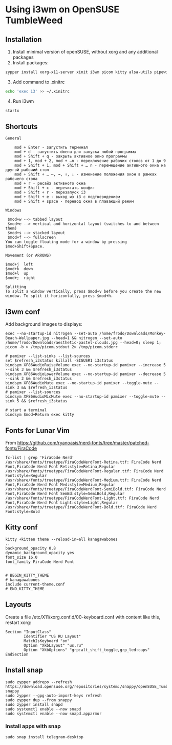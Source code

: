 # Using i3wm on OpenSUSE TumbleWeed
## Installation
1. Install minimal version of openSUSE, without xorg and any additional packages
2. Install packages:
```bash
zypper install xorg-x11-server xinit i3wm picom kitty alsa-utils pipewire-alsa firefox mpv iotop at-spi2-core nitrogen autoconf automake bison gcc zlib-devel gcc-c++
```
3. Add command to .xinitrc
```bash
echo 'exec i3' >> ~/.xinitrc
```
4. Run i3wm
```bash
startx
```
## Shortcuts
````
General

    mod + Enter - запустить терминал
    mod + d - запустить dmenu для запуска любой программы
    mod + Shift + q - закрыть активное окно программы
    mod + 1, mod + 2, mod + …n - переключение рабочих столов от 1 до 9
    mod + Shift + 1, mod + Shift + … n - перемещение активного окна на другой рабочий стол
    mod + Shift + … ←, →, ↑, ↓ - изменение положения окон в рамках рабочего стола
    mod + r - ресайз активного окна
    mod + Shift + c - перечитать конфиг
    mod + Shift + r - перезапуск i3
    mod + Shift + e - выход из i3 с подтверждением
    mod + Shift + space - перевод окна в плавающий режим

Windows

 $mod+w --> tabbed layout
 $mod+e --> vertical and horizontal layout (switches to and between them)
 $mod+s --> stacked layout
 $mod+f --> fullscreen
You can toggle floating mode for a window by pressing $mod+Shift+Space. 

Movement (or ARROWS)

$mod+j  left
$mod+k  down
$mod+l  up
$mod+;  right

Splitting
To split a window vertically, press $mod+v before you create the new window. To split it horizontally, press $mod+h.
````
## i3wm conf 
Add background images to displays:
````
exec --no-startup-id nitrogen --set-auto /home/frodo/Downloads/Monkey-Beach-Wallpaper.jpg --head=1 && nitrogen --set-auto /home/frodo/Downloads/aesthetic-pastel-clouds.jpg --head=0; sleep 1; picom -b > /tmp/picom.stdout 2> /tmp/picom.stderr

# pamixer --list-sinks --list-sources
set $refresh_i3status killall -SIGUSR1 i3status
bindsym XF86AudioRaiseVolume exec --no-startup-id pamixer --increase 5 --sink 3 && $refresh_i3status
bindsym XF86AudioLowerVolume exec --no-startup-id pamixer --decrease 5 --sink 3 && $refresh_i3status
bindsym XF86AudioMute exec --no-startup-id pamixer --toggle-mute --sink 3 && $refresh_i3status
# pamixer --list-sources
bindsym XF86AudioMicMute exec --no-startup-id pamixer --toggle-mute --sink 5 && $refresh_i3status

# start a terminal
bindsym $mod+Return exec kitty
````
## Fonts for Lunar Vim
From https://github.com/ryanoasis/nerd-fonts/tree/master/patched-fonts/FiraCode
````
fc-list | grep 'FiraCode Nerd'
/usr/share/fonts/truetype/FiraCodeNerdFont-Retina.ttf: FiraCode Nerd Font,FiraCode Nerd Font Ret:style=Retina,Regular
/usr/share/fonts/truetype/FiraCodeNerdFont-Regular.ttf: FiraCode Nerd Font:style=Regular
/usr/share/fonts/truetype/FiraCodeNerdFont-Medium.ttf: FiraCode Nerd Font,FiraCode Nerd Font Med:style=Medium,Regular
/usr/share/fonts/truetype/FiraCodeNerdFont-SemiBold.ttf: FiraCode Nerd Font,FiraCode Nerd Font SemBd:style=SemiBold,Regular
/usr/share/fonts/truetype/FiraCodeNerdFont-Light.ttf: FiraCode Nerd Font,FiraCode Nerd Font Light:style=Light,Regular
/usr/share/fonts/truetype/FiraCodeNerdFont-Bold.ttf: FiraCode Nerd Font:style=Bold
````
## Kitty conf
````
kitty +kitten theme --reload-in=all kanagawabones
..
background_opacity 0.8
dynamic_background_opacity yes
font_size 16.0
font_family FiraCode Nerd Font


# BEGIN_KITTY_THEME
# kanagawabones
include current-theme.conf
# END_KITTY_THEME
````
## Layouts
Create a file /etc/X11/xorg.conf.d/00-keyboard.conf with content like this, restart xorg:
````
Section "InputClass"
        Identifier "US RU Layout"
        MatchIsKeyboard "on"
        Option "XkbLayout" "us,ru"
        Option "XkbOptions" "grp:alt_shift_toggle,grp_led:caps"
EndSection
````

## Install snap
````
sudo zypper addrepo --refresh https://download.opensuse.org/repositories/system:/snappy/openSUSE_Tumbleweed snappy
sudo zypper --gpg-auto-import-keys refresh
sudo zypper dup --from snappy
sudo zypper install snapd
sudo systemctl enable --now snapd
sudo systemctl enable --now snapd.apparmor
````
### Install apps with snap
````
sudo snap install telegram-desktop
````
